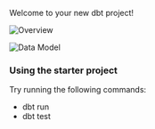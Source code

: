 Welcome to your new dbt project!

![Overview](https://user-images.githubusercontent.com/67676957/249584721-ef14458b-e351-4ac7-ade2-c54ff9d9202e.png)

![Data Model](https://user-images.githubusercontent.com/67676957/249593246-bf979115-f757-4c42-99e4-838ea9fb6f1d.png)


### Using the starter project

Try running the following commands:
- dbt run
- dbt test


